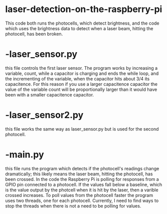 # laser-detection-on-the-raspberry-pi
   This code both runs the  photocells, which detect brightness, and the code which uses the brightness data to detect when a laser beam, hitting the photocell, has been broken.

#  -laser_sensor.py
   this file controls the first laser sensor. The program works by increasing a variable, count, while a capacitor is charging and ends    the while loop, and the incrementing of the variable, when the capacitor hits about 3/4 its capacitence. For this reason if you use a larger capacitence capacitor the value of the variable count will be proportionally larger than it would have been with a smaller capacitence capacitor.
   
#  -laser_sensor2.py
   this file works the same way as laser_sensor.py but is used for the second photocell.

#  -main.py
  this file runs the program which detects if the photocell's readings change dramatically; this likely means the laser beam, hitting    the photocell, has been crossed. In the code the Raspberry Pi is polling for responses from a GPIO pin connected to a photocell. If the values fall below a baseline, which is the value output by the photcell when it is hit by the laser, then a varible crossed increases.
To poll values from the photocell faster the program uses two threads, one for each photocell. Currently, I need to find ways to stop the 
threads when there is not a need to be polling for values.
